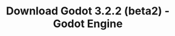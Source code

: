 ---
# Generated by /tools/generators/src/download_archive_generator !!! do not edit by hand !!!
title: 'Download Godot 3.2.2 (beta2) - Godot Engine'
type: 'download/archive'
name: '3.2.2'
flavor: 'beta2'
release_date: '2020-05-07T03:00:00-00:00'
release_notes: 'article/dev-snapshot-godot-3-2-2-beta-2/'
primaryPlatforms:
  - 'android.apk'
  - 'macos.universal'
  - 'windows.64'
  - 'linux_server.headless.64'
  - 'web'
  - 'templates'
links:
  android.apk:
    name: 'android.apk'
    title: 'Android'
    caption: 'APK Universal (ARM64 + ARMv7 + x86_64 + x86)'
    tags:
      - 'APK download'
      - 'ARM64/v7'
      - 'x86 (64 & 32 bit)'
    hosts:
      github_builds:
        regular: 'https://github.com/godotengine/godot-builds/releases/download/3.2.2-beta2/Godot_v3.2.2-beta2_android_editor.apk'
        mono: '#'
      github:
        regular: 'https://github.com/godotengine/godot/releases/download/3.2.2-beta2/Godot_v3.2.2-beta2_android_editor.apk'
        mono: '#'
  macos.universal:
    name: 'macos.universal'
    title: 'macOS'
    caption: 'Universal (x86_64 + Silício da Apple)'
    tags:
      - 'Intel/Apple Silicon'
      - '64 bit'
    hosts:
      github_builds:
        regular: 'https://github.com/godotengine/godot-builds/releases/download/3.2.2-beta2/Godot_v3.2.2-beta2_osx.universal.zip'
        mono: 'https://github.com/godotengine/godot-builds/releases/download/3.2.2-beta2/Godot_v3.2.2-beta2_mono_osx.universal.zip'
      github:
        regular: 'https://github.com/godotengine/godot/releases/download/3.2.2-beta2/Godot_v3.2.2-beta2_osx.universal.zip'
        mono: 'https://github.com/godotengine/godot/releases/download/3.2.2-beta2/Godot_v3.2.2-beta2_mono_osx.universal.zip'
  windows.64:
    name: 'windows.64'
    title: 'Windows'
    caption: 'Padrão (x86_64)'
    tags:
      - '64 bit'
    hosts:
      github_builds:
        regular: 'https://github.com/godotengine/godot-builds/releases/download/3.2.2-beta2/Godot_v3.2.2-beta2_win64.exe.zip'
        mono: 'https://github.com/godotengine/godot-builds/releases/download/3.2.2-beta2/Godot_v3.2.2-beta2_mono_win64.zip'
      github:
        regular: 'https://github.com/godotengine/godot/releases/download/3.2.2-beta2/Godot_v3.2.2-beta2_win64.exe.zip'
        mono: 'https://github.com/godotengine/godot/releases/download/3.2.2-beta2/Godot_v3.2.2-beta2_mono_win64.zip'
  linux_server.headless.64:
    name: 'linux_server.headless.64'
    title: 'Linux Server'
    caption: 'Headless (x86_64)'
    tags:
      - '64 bit'
      - 'Headless'
    hosts:
      github_builds:
        regular: 'https://github.com/godotengine/godot-builds/releases/download/3.2.2-beta2/Godot_v3.2.2-beta2_linux_headless.64.zip'
        mono: 'https://github.com/godotengine/godot-builds/releases/download/3.2.2-beta2/Godot_v3.2.2-beta2_mono_linux_headless_64.zip'
      github:
        regular: 'https://github.com/godotengine/godot/releases/download/3.2.2-beta2/Godot_v3.2.2-beta2_linux_headless.64.zip'
        mono: 'https://github.com/godotengine/godot/releases/download/3.2.2-beta2/Godot_v3.2.2-beta2_mono_linux_headless_64.zip'
  web:
    name: 'web'
    title: 'Editor Web'
    caption: ''
    tags:
      - 'Self-hosted'
      - 'Cross-platform'
    hosts:
      github_builds:
        regular: 'https://github.com/godotengine/godot-builds/releases/download/3.2.2-beta2/Godot_v3.2.2-beta2_web_editor.zip'
        mono: '#'
      github:
        regular: 'https://github.com/godotengine/godot/releases/download/3.2.2-beta2/Godot_v3.2.2-beta2_web_editor.zip'
        mono: '#'
  linux.64:
    name: 'linux.64'
    title: 'Linux'
    caption: 'Padrão (x86_64)'
    tags:
      - '64 bit'
    hosts:
      github_builds:
        regular: 'https://github.com/godotengine/godot-builds/releases/download/3.2.2-beta2/Godot_v3.2.2-beta2_x11.64.zip'
        mono: 'https://github.com/godotengine/godot-builds/releases/download/3.2.2-beta2/Godot_v3.2.2-beta2_mono_x11_64.zip'
      github:
        regular: 'https://github.com/godotengine/godot/releases/download/3.2.2-beta2/Godot_v3.2.2-beta2_x11.64.zip'
        mono: 'https://github.com/godotengine/godot/releases/download/3.2.2-beta2/Godot_v3.2.2-beta2_mono_x11_64.zip'
  linux.32:
    name: 'linux.32'
    title: 'Linux'
    caption: 'Padrão (x86)'
    tags:
      - '32 bit'
    hosts:
      github_builds:
        regular: 'https://github.com/godotengine/godot-builds/releases/download/3.2.2-beta2/Godot_v3.2.2-beta2_x11.32.zip'
        mono: 'https://github.com/godotengine/godot-builds/releases/download/3.2.2-beta2/Godot_v3.2.2-beta2_mono_x11_32.zip'
      github:
        regular: 'https://github.com/godotengine/godot/releases/download/3.2.2-beta2/Godot_v3.2.2-beta2_x11.32.zip'
        mono: 'https://github.com/godotengine/godot/releases/download/3.2.2-beta2/Godot_v3.2.2-beta2_mono_x11_32.zip'
  windows.32:
    name: 'windows.32'
    title: 'Windows'
    caption: 'Padrão (x86)'
    tags:
      - '32 bit'
    hosts:
      github_builds:
        regular: 'https://github.com/godotengine/godot-builds/releases/download/3.2.2-beta2/Godot_v3.2.2-beta2_win32.exe.zip'
        mono: 'https://github.com/godotengine/godot-builds/releases/download/3.2.2-beta2/Godot_v3.2.2-beta2_mono_win32.zip'
      github:
        regular: 'https://github.com/godotengine/godot/releases/download/3.2.2-beta2/Godot_v3.2.2-beta2_win32.exe.zip'
        mono: 'https://github.com/godotengine/godot/releases/download/3.2.2-beta2/Godot_v3.2.2-beta2_mono_win32.zip'
  linux_server.64:
    name: 'linux_server.64'
    title: 'Servidor Linux'
    caption: 'Padrão (x86_64)'
    tags:
      - '64 bit'
    hosts:
      github_builds:
        regular: 'https://github.com/godotengine/godot-builds/releases/download/3.2.2-beta2/Godot_v3.2.2-beta2_linux_server.64.zip'
        mono: 'https://github.com/godotengine/godot-builds/releases/download/3.2.2-beta2/Godot_v3.2.2-beta2_mono_linux_server_64.zip'
      github:
        regular: 'https://github.com/godotengine/godot/releases/download/3.2.2-beta2/Godot_v3.2.2-beta2_linux_server.64.zip'
        mono: 'https://github.com/godotengine/godot/releases/download/3.2.2-beta2/Godot_v3.2.2-beta2_mono_linux_server_64.zip'
  aar_library:
    name: 'aar_library'
    title: 'Biblioteca de AAR'
    caption: ''
    tags:
      - 'Android plugins'
      - 'Java'
      - 'Kotlin'
    hosts:
      github_builds:
        regular: 'https://github.com/godotengine/godot-builds/releases/download/3.2.2-beta2/godot-lib.3.2.2.beta2.release.aar'
        mono: 'https://github.com/godotengine/godot-builds/releases/download/3.2.2-beta2/godot-lib.3.2.2.beta2.mono.release.aar'
      github:
        regular: 'https://github.com/godotengine/godot/releases/download/3.2.2-beta2/godot-lib.3.2.2.beta2.release.aar'
        mono: 'https://github.com/godotengine/godot/releases/download/3.2.2-beta2/godot-lib.3.2.2.beta2.mono.release.aar'
  templates:
    name: 'templates'
    title: 'Modelos de exportação'
    caption: ''
    tags:
      - 'Utilizado para exportar os seus jogos para todas as plataformas suportadas'
    hosts:
      github_builds:
        regular: 'https://github.com/godotengine/godot-builds/releases/download/3.2.2-beta2/Godot_v3.2.2-beta2_export_templates.tpz'
        mono: 'https://github.com/godotengine/godot-builds/releases/download/3.2.2-beta2/Godot_v3.2.2-beta2_mono_export_templates.tpz'
      github:
        regular: 'https://github.com/godotengine/godot/releases/download/3.2.2-beta2/Godot_v3.2.2-beta2_export_templates.tpz'
        mono: 'https://github.com/godotengine/godot/releases/download/3.2.2-beta2/Godot_v3.2.2-beta2_mono_export_templates.tpz'
---